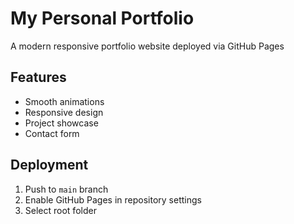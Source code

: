 # My Personal Portfolio

A modern responsive portfolio website deployed via GitHub Pages

## Features
- Smooth animations
- Responsive design
- Project showcase
- Contact form

## Deployment
1. Push to `main` branch
2. Enable GitHub Pages in repository settings
3. Select root folder
